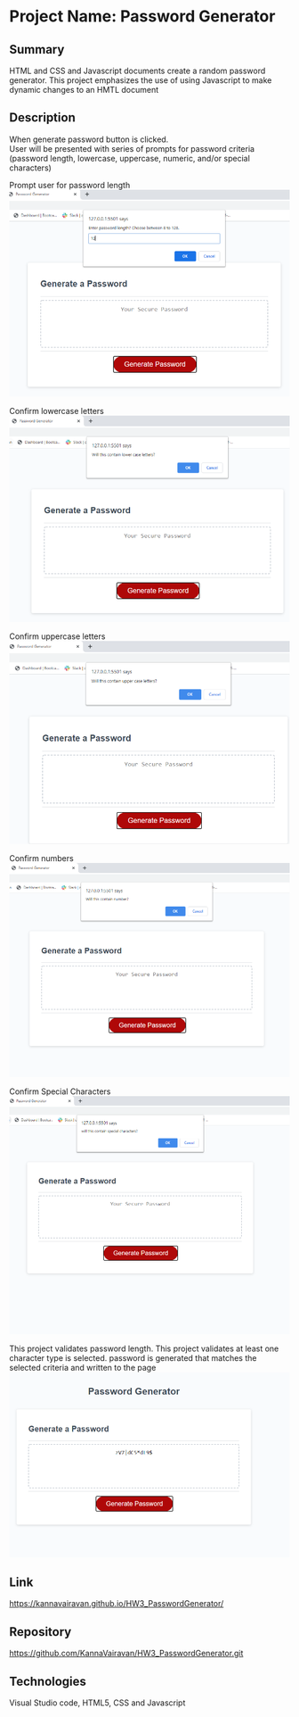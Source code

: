 # Project Name: Password Generator

## Summary

HTML and CSS and Javascript documents create a random password generator.
This project emphasizes the use of using Javascript to make dynamic changes to an HMTL document

## Description

When generate password button is clicked.  
User will be presented with series of prompts for password criteria
(password length, lowercase, uppercase, numeric, and/or special characters)

Prompt user for password length
![ScreenShot](./assets/Prompt.PNG)

Confirm lowercase letters
![ScreenShot](./assets/Confirm_Lowercase.PNG)

Confirm uppercase letters
![ScreenShot](./assets/Confirm_Uppercase.PNG)

Confirm numbers
![ScreenShot](./assets/confirm_number.PNG)

Confirm Special Characters
![ScreenShot](./assets/Confirm_SpecialChar.PNG)

This project validates password length.
This project validates at least one character type is selected.
password is generated that matches the selected criteria and written to the page
![ScreenShot](./assets/Password_Example.PNG)

## Link

https://kannavairavan.github.io/HW3_PasswordGenerator/

## Repository

https://github.com/KannaVairavan/HW3_PasswordGenerator.git

## Technologies

Visual Studio code, HTML5, CSS and Javascript
